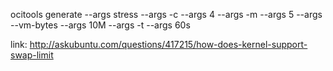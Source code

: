 ocitools generate --args stress --args -c --args 4 --args -m --args 5 --args --vm-bytes --args 10M --args -t --args 60s

link:
http://askubuntu.com/questions/417215/how-does-kernel-support-swap-limit